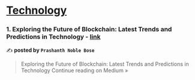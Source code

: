 
<h1><a href=https://medium.com/tag/technology/recommended target="_blank" rel="noopener noreferrer">Technology</a></h1>
<h3>1. Exploring the Future of Blockchain: Latest Trends and Predictions in Technology - <a href="https://medium.com/@p.noblebose/exploring-the-future-of-blockchain-latest-trends-and-predictions-in-technology-1ee7b23f2d4e?source=rss------technology-5" target="_blank" rel="noopener noreferrer">link</a></h3>

✍️ **posted by `Prashanth Noble Bose`**

<blockquote>Exploring the Future of Blockchain: Latest Trends and Predictions in Technology
Continue reading on Medium »</blockquote>

